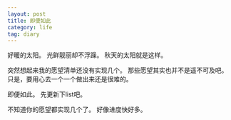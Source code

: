 ```yaml
---
layout: post
title: 即便如此
category: life
tag: diary
---
```



好暖的太阳。
光鲜靓丽却不浮躁。
秋天的太阳就是这样。

突然想起来我的愿望清单还没有实现几个。
那些愿望其实也并不是遥不可及吧。
只是，要用心去一个一个做出来还是很难的。

即便如此。
先更新下list吧。

不知道你的愿望都实现几个了。
好像进度快好多。
